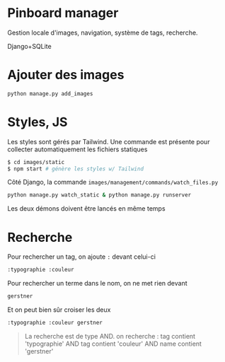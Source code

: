 # Pinboard manager
Gestion locale d'images, navigation, système de tags, recherche.

Django+SQLite

# Ajouter des images
```bash
python manage.py add_images
```

# Styles, JS
Les styles sont gérés par Tailwind. Une commande est présente pour collecter automatiquement les fichiers statiques
```bash
$ cd images/static
$ npm start # génère les styles w/ Tailwind
```
Côté Django, la commande `images/management/commands/watch_files.py`
```bash
python manage.py watch_static & python manage.py runserver
```

Les deux démons doivent être lancés en même temps

# Recherche
Pour rechercher un tag, on ajoute `:` devant celui-ci

```bash
:typographie :couleur
```

Pour rechercher un terme dans le nom, on ne met rien devant
```bash
gerstner
```

Et on peut bien sûr croiser les deux
```bash
:typographie :couleur gerstner
```

> La recherche est de type AND. on recherche : 
> tag contient 'typographie' AND tag contient 'couleur' AND name contient 'gerstner'

